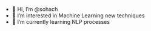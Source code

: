 - 👋 Hi, I’m @sohach
- 👀 I’m interested in Machine Learning new techniques
- 🌱 I’m currently learning NLP processes
<!---
sohach/sohach is a ✨ special ✨ repository because its `README.md` (this file) appears on your GitHub profile.
You can click the Preview link to take a look at your changes.
--->
